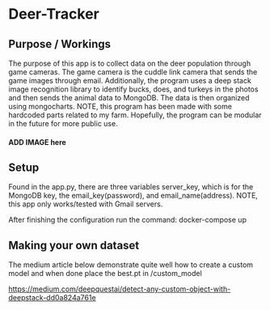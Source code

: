 # Deer-Tracker

## Purpose / Workings
The purpose of this app is to collect data on the deer population through game cameras. The game camera is the cuddle link camera that sends the game images through email. Additionally, the program uses a deep stack image recognition library to identify bucks, does, and turkeys in the photos and then sends the animal data to MongoDB. The data is then organized using mongocharts. NOTE, this program has been made with some hardcoded parts related to my farm. Hopefully, the program can be modular in the future for more public use. 

 #### ADD IMAGE here
## Setup

Found in the app.py, there are three variables server_key, which is for the MongoDB key, the email_key(password), and email_name(address). NOTE, this app only works/tested with Gmail servers. 

After finishing the configuration run the command: docker-compose up

## Making your own dataset

The medium article below demonstrate quite well how to create a custom model and when done place the best.pt in /custom_model

https://medium.com/deepquestai/detect-any-custom-object-with-deepstack-dd0a824a761e